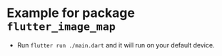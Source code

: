# Example for package `flutter_image_map`
+ Run `flutter run ./main.dart` and it will run on your default device.